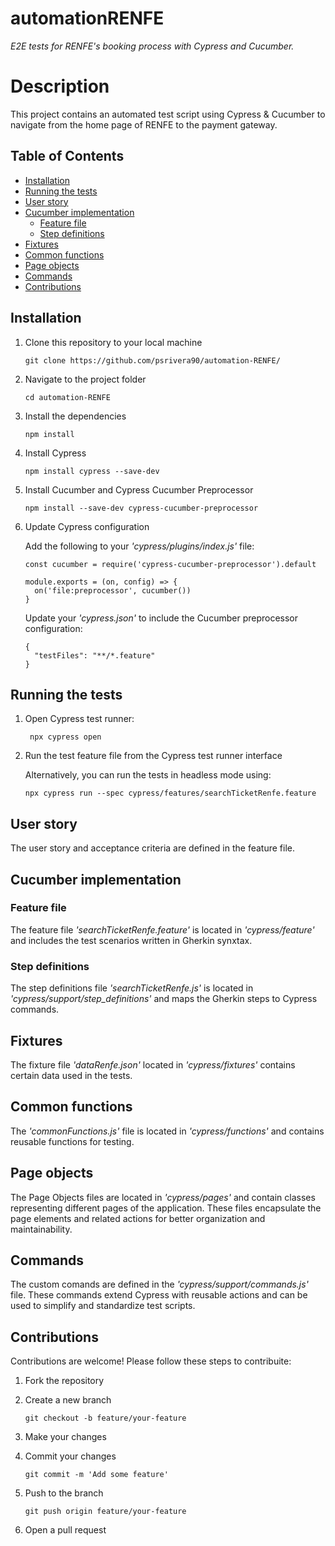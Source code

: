 # automationRENFE
_E2E tests for RENFE's booking process with Cypress and Cucumber._

# Description

This project contains an automated test script using Cypress & Cucumber to navigate from the home page of RENFE to the payment gateway.

## Table of Contents

- [Installation](#installation)
- [Running the tests](#running-the-tests)
- [User story](#user-story)
- [Cucumber implementation](#cucumber-implementation)
  - [Feature file](#feature-file)
  - [Step definitions](#step-definitions)
- [Fixtures](#fixtures)
- [Common functions](#common-functions)
- [Page objects](#page-objects)
- [Commands](#commands)
- [Contributions](#contributions)

## Installation

1. Clone this repository to your local machine
   
       git clone https://github.com/psrivera90/automation-RENFE/

2. Navigate to the project folder
   
       cd automation-RENFE

3. Install the dependencies
   
       npm install

4. Install Cypress
   
       npm install cypress --save-dev

5. Install Cucumber and Cypress Cucumber Preprocessor
    
       npm install --save-dev cypress-cucumber-preprocessor

6. Update Cypress configuration
   
   Add the following to your _'cypress/plugins/index.js'_ file:

       const cucumber = require('cypress-cucumber-preprocessor').default
   
       module.exports = (on, config) => {
         on('file:preprocessor', cucumber())
       }
   
   Update your _'cypress.json'_ to include the Cucumber preprocessor configuration:

       {
         "testFiles": "**/*.feature"
       }

## Running the tests

1. Open Cypress test runner:

        npx cypress open

2. Run the test feature file from the Cypress test runner interface

    Alternatively, you can run the tests in headless mode using:

       npx cypress run --spec cypress/features/searchTicketRenfe.feature

## User story

The user story and acceptance criteria are defined in the feature file.

## Cucumber implementation

### Feature file

The feature file _'searchTicketRenfe.feature'_ is located in _'cypress/feature'_ and includes the test scenarios written in Gherkin synxtax.

### Step definitions

The step definitions file _'searchTicketRenfe.js'_ is located in _'cypress/support/step_definitions'_ and maps the Gherkin steps to Cypress commands.

## Fixtures

The fixture file _'dataRenfe.json'_ located in _'cypress/fixtures'_ contains certain data used in the tests.

## Common functions

The _'commonFunctions.js'_ file is located in _'cypress/functions'_ and contains reusable functions for testing.

## Page objects

The Page Objects files are located in _'cypress/pages'_ and contain classes representing different pages of the application. These files encapsulate the page elements and related actions for better organization and maintainability.

## Commands

The custom comands are defined in the _'cypress/support/commands.js'_ file. These commands extend Cypress with reusable actions and can be used to simplify and standardize test scripts.

## Contributions

Contributions are welcome! Please follow these steps to contribuite:

  1. Fork the repository
     
  2. Create a new branch
     
         git checkout -b feature/your-feature

  3. Make your changes
     
  4. Commit your changes

         git commit -m 'Add some feature'

  5. Push to the branch

         git push origin feature/your-feature

  6. Open a pull request
